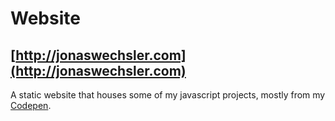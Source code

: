 Website
=======
[http://jonaswechsler.com](http://jonaswechsler.com)
-------
A static website that houses some of my javascript projects, mostly from my [Codepen](http://www.codepen.io/JWechs/public/).
